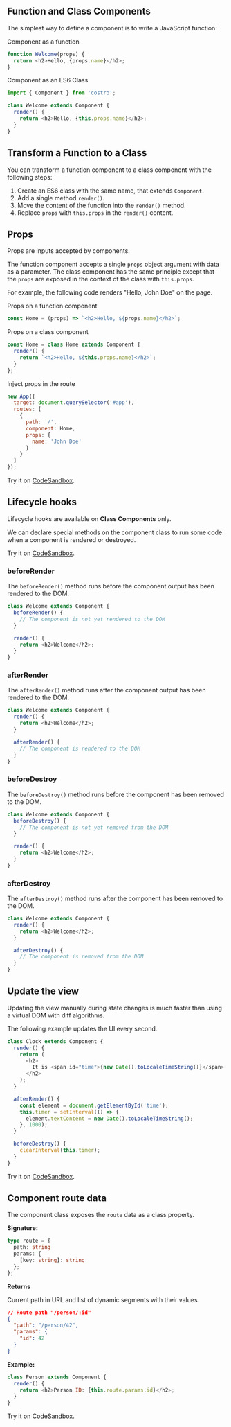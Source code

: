 <!-- markdownlint-disable MD041 -->

## Function and Class Components

The simplest way to define a component is to write a JavaScript function:

Component as a function

```js
function Welcome(props) {
  return <h2>Hello, {props.name}</h2>;
}
```

Component as an ES6 Class

```js
import { Component } from 'costro';

class Welcome extends Component {
  render() {
    return <h2>Hello, {this.props.name}</h2>;
  }
}
```

## Transform a Function to a Class

You can transform a function component to a class component with the following steps:

1. Create an ES6 class with the same name, that extends `Component`.
2. Add a single method `render()`.
3. Move the content of the function into the `render()` method.
4. Replace `props` with `this.props` in the `render()` content.

## Props

Props are inputs accepted by components.

The function component accepts a single `props` object argument with data as a parameter. The class component has the same principle except that the `props` are exposed in the context of the class with `this.props`.

For example, the following code renders "Hello, John Doe" on the page.

Props on a function component

```js
const Home = (props) => `<h2>Hello, ${props.name}</h2>`;
```

Props on a class component

```js
const Home = class Home extends Component {
  render() {
    return `<h2>Hello, ${this.props.name}</h2>`;
  }
};
```

Inject props in the route

```js
new App({
  target: document.querySelector('#app'),
  routes: [
    {
      path: '/',
      component: Home,
      props: {
        name: 'John Doe'
      }
    }
  ]
});
```

Try it on [CodeSandbox](https://codesandbox.io/s/costro-props-9noop).

## Lifecycle hooks

Lifecycle hooks are available on **Class Components** only.

We can declare special methods on the component class to run some code when a component is rendered or destroyed.

Try it on [CodeSandbox](https://codesandbox.io/s/costro-lifecycle-5v9d8).

### beforeRender

The `beforeRender()` method runs before the component output has been rendered to the DOM.

```js
class Welcome extends Component {
  beforeRender() {
    // The component is not yet rendered to the DOM
  }

  render() {
    return <h2>Welcome</h2>;
  }
}
```

### afterRender

The `afterRender()` method runs after the component output has been rendered to the DOM.

```js
class Welcome extends Component {
  render() {
    return <h2>Welcome</h2>;
  }

  afterRender() {
    // The component is rendered to the DOM
  }
}
```

### beforeDestroy

The `beforeDestroy()` method runs before the component has been removed to the DOM.

```js
class Welcome extends Component {
  beforeDestroy() {
    // The component is not yet removed from the DOM
  }

  render() {
    return <h2>Welcome</h2>;
  }
}
```

### afterDestroy

The `afterDestroy()` method runs after the component has been removed to the DOM.

```js
class Welcome extends Component {
  render() {
    return <h2>Welcome</h2>;
  }

  afterDestroy() {
    // The component is removed from the DOM
  }
}
```

## Update the view

Updating the view manually during state changes is much faster than using a virtual DOM with diff algorithms.

The following example updates the UI every second.

```js
class Clock extends Component {
  render() {
    return (
      <h2>
        It is <span id="time">{new Date().toLocaleTimeString()}</span>.
      </h2>
    );
  }

  afterRender() {
    const element = document.getElementById('time');
    this.timer = setInterval(() => {
      element.textContent = new Date().toLocaleTimeString();
    }, 1000);
  }

  beforeDestroy() {
    clearInterval(this.timer);
  }
}
```

Try it on [CodeSandbox](https://codesandbox.io/s/costro-clock-4tilh).

## Component route data

The component class exposes the `route` data as a class property.

**Signature:**

<!-- prettier-ignore -->
```ts
type route = {
  path: string
  params: {
    [key: string]: string
  };
};
```

**Returns**

Current path in URL and list of dynamic segments with their values.

```json
// Route path "/person/:id"
{
  "path": "/person/42",
  "params": {
    "id": 42
  }
}
```

**Example:**

```js
class Person extends Component {
  render() {
    return <h2>Person ID: {this.route.params.id}</h2>;
  }
}
```

Try it on [CodeSandbox](https://codesandbox.io/s/costro-dynamic-segments-3q8up).
